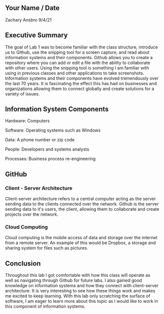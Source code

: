 ## Your Name / Date
Zachary Ansbro 9/4/21
## Executive Summary
The goal of Lab 1 was to become familiar with the class structure, introduce us to Github, use the snipping tool for a screen capture, and read about information systems and their components. Github allows you to create a repository where you can add or edit a file with the ability to collaborate with other users. Using the snipping tool is something I am familiar with using in previous classes and other applications to take screenshots. Information systems and their components have evolved tremendously over the last 70 years. It is fascinating the effect this has had on businesses and organizations allowing them to connect globally and create solutions for a variety of issues. 

## Information System Components
Hardware: Computers 

Software: Operating systems such as Windows

Data: A phone number or zip code

People: Developers and systems analysts

Processes: Business process re-engineering

## GitHub
### Client - Server Architecture
Client-server architecture refers to a central computer acting as the server sending data to the clients connected over the network. Github is the server sending data to it's users, the client, allowing them to collaborate and create projects over the network. 
### Cloud Computing
Cloud computing is the mobile access of data and storage over the internet from a remote server. An example of this would be Dropbox, a storage and sharing system for files such as pictures. 
## Conclusion
Throughout this lab I got comfortable with how this class will operate as well as navigating through Github for future labs. I also gained good knowledge on information systems and how they connect with client-server architecture. It is very interesting to see how these things work and makes me excited to keep learning. With this lab only scratching the surface of software, I am eager to learn more about this topic as I would like to work in this component of information systems. 

